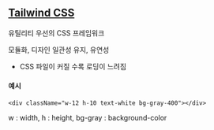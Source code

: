 <h2><a href="https://tailwindcss.com/">Tailwind CSS</a></h2>
<p>유틸리티 우선의 CSS 프레임워크</p>
<p>모듈화, 디자인 일관성 유지, 유연성</p>
<ul>
    <li>CSS 파일이 커질 수록 로딩이 느려짐</li>
</ul>

<h4>예시</h4>

```
<div className="w-12 h-10 text-white bg-gray-400"></div>
```

<p>
    w : width,
    h : height,
    bg-gray : background-color
</p>



